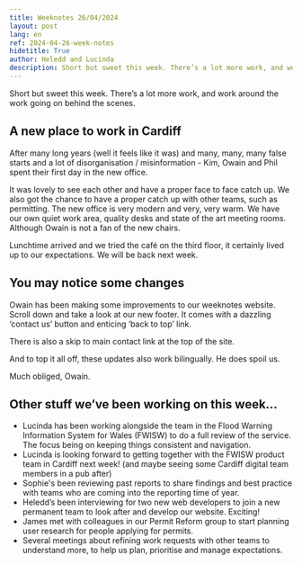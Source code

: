 ```yaml
---
title: Weeknotes 26/04/2024
layout: post
lang: en
ref: 2024-04-26-week-notes
hidetitle: True
author: Heledd and Lucinda
description: Short but sweet this week. There’s a lot more work, and work around the work going on behind the scenes.
---
```


Short but sweet this week. There’s a lot more work, and work around the work going on behind the scenes.

## A new place to work in Cardiff

After many long years (well it feels like it was) and many, many, many false starts and a lot of disorganisation / misinformation - Kim, Owain and Phil spent their first day in the new office. 

It was lovely to see each other and have a proper face to face catch up. We also got the chance to have a proper catch up with other teams, such as permitting. The new office is very modern and very, very warm. We have our own quiet work area, quality desks and state of the art meeting rooms. Although Owain is not a fan of the new chairs.

Lunchtime arrived and we tried the café on the third floor, it certainly lived up to our expectations. We will be back next week.

## You may notice some changes 

Owain has been making some improvements to our weeknotes website. Scroll down and take a look at our new footer. It comes with a dazzling ‘contact us’ button and enticing ‘back to top’ link.

There is also a skip to main contact link at the top of the site.

And to top it all off, these updates also work bilingually. He does spoil us.

Much obliged, Owain.

## Other stuff we’ve been working on this week…

+ Lucinda has been working alongside the team in the Flood Warning Information System for Wales (FWISW) to do a full review of the service. The focus being on keeping things consistent and navigation.
+ Lucinda is looking forward to getting together with the FWISW product team in Cardiff next week! (and maybe seeing some Cardiff digital team members in a pub after)
+ Sophie's been reviewing past reports to share findings and best practice with teams who are coming into the reporting time of year.
+ Heledd’s been interviewing for two new web developers to join a new permanent team to look after and develop our website. Exciting!
+ James met with colleagues in our Permit Reform group to start planning user research for people applying for permits. 
+ Several meetings about refining work requests with other teams to understand more, to help us plan, prioritise and manage expectations. 
